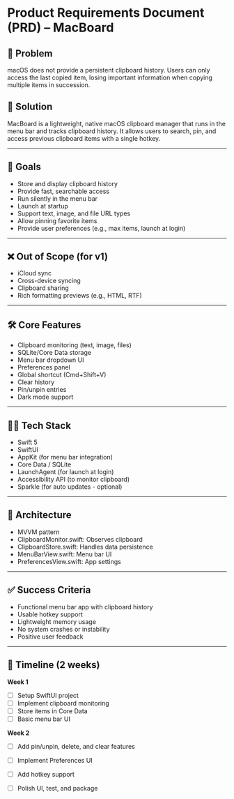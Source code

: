 # Product Requirements Document (PRD) – MacBoard

## 🧠 Problem
macOS does not provide a persistent clipboard history. Users can only access the last copied item, losing important information when copying multiple items in succession.

## 🎯 Solution
MacBoard is a lightweight, native macOS clipboard manager that runs in the menu bar and tracks clipboard history. It allows users to search, pin, and access previous clipboard items with a single hotkey.

---

## 🎯 Goals
- Store and display clipboard history
- Provide fast, searchable access
- Run silently in the menu bar
- Launch at startup
- Support text, image, and file URL types
- Allow pinning favorite items
- Provide user preferences (e.g., max items, launch at login)

---

## ❌ Out of Scope (for v1)
- iCloud sync
- Cross-device syncing
- Clipboard sharing
- Rich formatting previews (e.g., HTML, RTF)

---

## 🛠 Core Features
- Clipboard monitoring (text, image, files)
- SQLite/Core Data storage
- Menu bar dropdown UI
- Preferences panel
- Global shortcut (Cmd+Shift+V)
- Clear history
- Pin/unpin entries
- Dark mode support

---

## 👨‍💻 Tech Stack
- Swift 5
- SwiftUI
- AppKit (for menu bar integration)
- Core Data / SQLite
- LaunchAgent (for launch at login)
- Accessibility API (to monitor clipboard)
- Sparkle (for auto updates - optional)

---

## 🧱 Architecture
- MVVM pattern
- ClipboardMonitor.swift: Observes clipboard
- ClipboardStore.swift: Handles data persistence
- MenuBarView.swift: Menu bar UI
- PreferencesView.swift: App settings

---

## ✅ Success Criteria
- Functional menu bar app with clipboard history
- Usable hotkey support
- Lightweight memory usage
- No system crashes or instability
- Positive user feedback

---

## 📅 Timeline (2 weeks)
**Week 1**
- [ ] Setup SwiftUI project
- [ ] Implement clipboard monitoring
- [ ] Store items in Core Data
- [ ] Basic menu bar UI

**Week 2**
- [ ] Add pin/unpin, delete, and clear features
- [ ] Implement Preferences UI
- [ ] Add hotkey support
- [ ] Polish UI, test, and package

